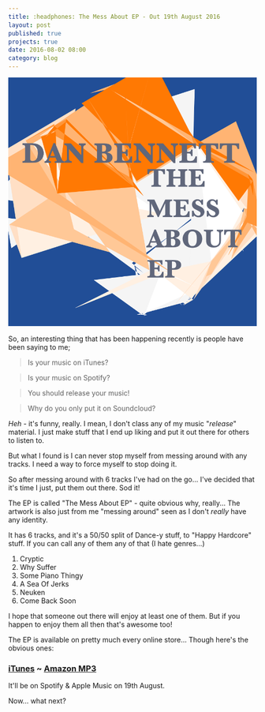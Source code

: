 ```yaml
---
title: :headphones: The Mess About EP - Out 19th August 2016
layout: post
published: true
projects: true
date: 2016-08-02 08:00
category: blog
---
```


![img](/assets/images/themessabout.png)

So, an interesting thing that has been happening recently is people have been saying to me;

> Is your music on iTunes?

> Is your music on Spotify?

> You should release your music!

> Why do you only put it on Soundcloud?

*Heh* - it's funny, really. I mean, I don't class any of my music "*release*" material. I just make stuff that I end up liking and put it out there for others to listen to.

But what I found is I can never stop myself from messing around with any tracks. I need a way to force myself to stop doing it.

So after messing around with 6 tracks I've had on the go... I've decided that it's time I just, put them out there. Sod it!

The EP is called "The Mess About EP" - quite obvious why, really... The artwork is also just from me "messing around" seen as I don't *really* have any identity.

It has 6 tracks, and it's a 50/50 split of Dance-y stuff, to "Happy Hardcore" stuff. If you can call any of them any of that (I hate genres...)

1. Cryptic
2. Why Suffer
3. Some Piano Thingy
4. A Sea Of Jerks
5. Neuken
6. Come Back Soon

I hope that someone out there will enjoy at least one of them. But if you happen to enjoy them all then that's awesome too!

The EP is available on pretty much every online store... Though here's the obvious ones:

### [iTunes](https://itunes.apple.com/gb/album/the-mess-about-ep/id1138279615) ~ [Amazon MP3](https://www.amazon.co.uk/Mess-About-EP-Explicit/dp/B01J64NWUU)

It'll be on Spotify & Apple Music on 19th August.

Now... what next?
